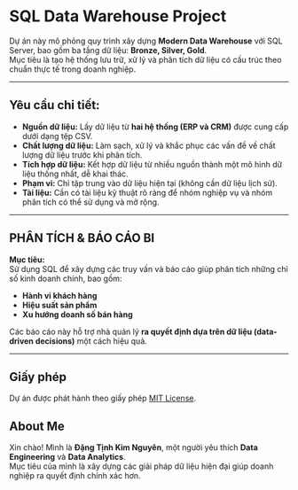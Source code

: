 # SQL Data Warehouse Project

Dự án này mô phỏng quy trình xây dựng **Modern Data Warehouse** với SQL Server, bao gồm ba tầng dữ liệu: **Bronze, Silver, Gold**.  
Mục tiêu là tạo hệ thống lưu trữ, xử lý và phân tích dữ liệu có cấu trúc theo chuẩn thực tế trong doanh nghiệp.

---

## Yêu cầu chi tiết:
- **Nguồn dữ liệu:** Lấy dữ liệu từ **hai hệ thống (ERP và CRM)** được cung cấp dưới dạng tệp CSV.  
- **Chất lượng dữ liệu:** Làm sạch, xử lý và khắc phục các vấn đề về chất lượng dữ liệu trước khi phân tích.  
- **Tích hợp dữ liệu:** Kết hợp dữ liệu từ nhiều nguồn thành một mô hình dữ liệu thống nhất, dễ khai thác.  
- **Phạm vi:** Chỉ tập trung vào dữ liệu hiện tại (không cần dữ liệu lịch sử).  
- **Tài liệu:** Cần có tài liệu kỹ thuật rõ ràng để nhóm nghiệp vụ và nhóm phân tích có thể sử dụng và mở rộng.  

---

## PHÂN TÍCH & BÁO CÁO BI
**Mục tiêu:**  
Sử dụng SQL để xây dựng các truy vấn và báo cáo giúp phân tích những chỉ số kinh doanh chính, bao gồm:  
- **Hành vi khách hàng**  
- **Hiệu suất sản phẩm**  
- **Xu hướng doanh số bán hàng**  

Các báo cáo này hỗ trợ nhà quản lý **ra quyết định dựa trên dữ liệu (data-driven decisions)** một cách hiệu quả.  

---

## Giấy phép
Dự án được phát hành theo giấy phép [MIT License](LICENSE).

## About Me
Xin chào! Mình là **Đặng Tịnh Kim Nguyên**, một người yêu thích **Data Engineering** và **Data Analytics**.  
Mục tiêu của mình là xây dựng các giải pháp dữ liệu hiện đại giúp doanh nghiệp ra quyết định chính xác hơn.  
